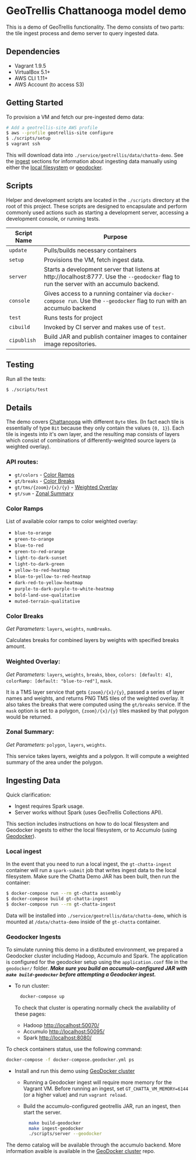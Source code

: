 # GeoTrellis Chattanooga model demo

This is a demo of GeoTrellis functionality. The demo consists of two parts:
the tile ingest process and demo server to query ingested data.

## Dependencies


- Vagrant 1.9.5
- VirtualBox 5.1+
- AWS CLI 1.11+
- AWS Account (to access S3)

## Getting Started

To provision a VM and fetch our pre-ingested demo data:

```bash
# Add a geotrellis-site AWS profile
$ aws --profile geotrellis-site configure
$ ./scripts/setup
$ vagrant ssh
```

This will download data into `./service/geotrellis/data/chatta-demo`. See the [ingest](#ingesting-data) sections for information about ingesting data manually using either the [local filesystem](#local-ingest) or [geodocker](geodocker-ingest).

## Scripts

Helper and development scripts are located in the `./scripts` directory at the root of this project. These scripts are designed to encapsulate and perform commonly used actions such as starting a development server, accessing a development console, or running tests.

| Script Name             | Purpose                                                      |
|-------------------------|--------------------------------------------------------------|
| `update`                | Pulls/builds necessary containers                            |
| `setup`                 | Provisions the VM, fetch ingest data.                        |
| `server`                | Starts a development server that listens at http://localhost:8777. Use the `--geodocker` flag to run the server with an accumulo backend.                       |
| `console`               | Gives access to a running container via `docker-compose run`. Use the `--geodocker` flag to run with an accumulo backend |
| `test`                  | Runs tests for project                                 |
| `cibuild`               | Invoked by CI server and makes use of `test`.                |
| `cipublish`             | Build JAR and publish container images to container image repositories.    |

## Testing

Run all the tests:

```bash
$ ./scripts/test
```

## Details

The demo covers [Chattanooga](https://goo.gl/S2qPCO) with different `Byte`
tiles. (In fact each tile is essentially of type `Bit` because they only
contain the  values `{0, 1}`). Each tile is ingests into it's own layer, and
the resulting map consists of layers which consist of combinations of
differently-weighted source layers (a weighted overlay).

### API routes:

* `gt/colors`             - [Color Ramps](#color-ramps)
* `gt/breaks`             - [Color Breaks](#color-breaks)
* `gt/tms/{zoom}/{x}/{y}` - [Weighted Overlay](#weighted-overlay)
* `gt/sum`                - [Zonal Summary](#zonal-summary)

### Color Ramps

List of available color ramps to color weighted overlay:

* `blue-to-orange`
* `green-to-orange`
* `blue-to-red`
* `green-to-red-orange`
* `light-to-dark-sunset`
* `light-to-dark-green`
* `yellow-to-red-heatmap`
* `blue-to-yellow-to-red-heatmap`
* `dark-red-to-yellow-heatmap`
* `purple-to-dark-purple-to-white-heatmap`
* `bold-land-use-qualitative`
* `muted-terrain-qualitative`

### Color Breaks

*Get Parameters:* `layers`, `weights`, `numBreaks`.

Calculates breaks for combined layers by weights with specified breaks amount.

### Weighted Overlay:

*Get Parameters:* `layers`, `weights`, `breaks`, `bbox`, `colors: [default: 4]`, `colorRamp: [default: "blue-to-red"]`, `mask`.

It is a TMS layer service that gets `{zoom}/{x}/{y}`, passed a series of
layer names and weights, and returns PNG TMS tiles of the weighted overlay.
It also takes the breaks that were computed using the `gt/breaks` service.
If the `mask` option is set to a polygon, `{zoom}/{x}/{y}` tiles masked by
that polygon would be returned.

### Zonal Summary:

*Get Parameters:* `polygon`, `layers`, `weights`.

This service takes layers, weights and a polygon.
It will compute a weighted summary of the area under the polygon.

## Ingesting Data

Quick clarification:

* Ingest requires Spark usage.
* Server works without Spark (uses GeoTrellis Collections API).

This section includes instructions on how to do local filesystem and Geodocker ingests to either the local filesystem, or to Accumulo (using [Geodocker](https://github.com/geodocker/geodocker)).

### Local ingest
In the event that you need to run a local ingest, the `gt-chatta-ingest` container will run a `spark-submit` job that writes ingest data to the local filesystem. Make sure the Chatta Demo JAR has been built, then run the container:

```bash
$ docker-compose run --rm gt-chatta assembly
$ docker-compose build gt-chatta-ingest
$ docker-compose run --rm gt-chatta-ingest
```

Data will be installed into `./service/geotrellis/data/chatta-demo`, which is mounted at `/data/chatta-demo` inside of the `gt-chatta` container.

### Geodocker Ingests
To simulate running this demo in a distibuted environment, we prepared a Geodocker cluster including Hadoop, Accumulo and Spark. The application is configured for the geodocker setup using the `application.conf` file in the `geodocker/` folder. ***Make sure you build an accumulo-configured JAR with `make build-geodocker` before attempting a Geodocker ingest.*** 

* To run cluster:
  ```bash
    docker-compose up
  ```

  To check that cluster is operating normally check the availability of these pages:
  * Hadoop [http://localhost:50070/](http://localhost:50070/)
  * Accumulo [http://localhost:50095/](http://localhost:50095/)
  * Spark [http://localhost:8080/](http://localhost:8080/)

To check containers status, use the following command:

```bash
docker-compose -f docker-compose.geodocker.yml ps
```


* Install and run this demo using [GeoDocker cluster](https://github.com/geodocker/geodocker)
  
  * Running a Geodocker ingest will require more memory for the Vagrant VM. Before running an ingest, set `GT_CHATTA_VM_MEMORY=6144` (or a higher value) and run `vagrant reload`.

  * Build the accumulo-configured geotrellis JAR, run an ingest, then start the server.
    ```bash
      make build-geodocker
      make ingest-geodocker
      ./scripts/server --geodocker
    ```

The demo catalog will be available through the accumulo backend. More information avaible is available in the [GeoDocker cluster](https://github.com/geodocker/geodocker) repo.
